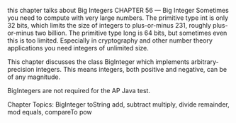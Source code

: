 this chapter talks about Big Integers
CHAPTER 56 — Big Integer
Sometimes you need to compute with very large numbers. The primitive type int is only 32 bits, which limits the size of integers to plus-or-minus 231, roughly plus-or-minus two billion. The primitive type long is 64 bits, but sometimes even this is too limited. Especially in cryptography and other number theory applications you need integers of unlimited size.

This chapter discusses the class BigInteger which implements arbitrary-precision integers. This means integers, both positive and negative, can be of any magnitude.

BigIntegers are not required for the AP Java test.

Chapter Topics:
BigInteger
toString
add, subtract
multiply, divide
remainder, mod
equals, compareTo
pow
